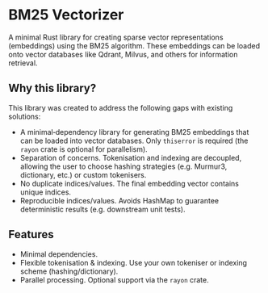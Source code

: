 # BM25 Vectorizer

A minimal Rust library for creating sparse vector representations (embeddings) using the BM25 algorithm. These embeddings can be loaded onto vector databases like Qdrant, Milvus, and others for information retrieval.

## Why this library? 

This library was created to address the following gaps with existing solutions: 

- A minimal‑dependency library for generating BM25 embeddings that can be loaded into vector databases.  Only `thiserror` is required (the `rayon` crate is optional for parallelism).
- Separation of concerns. Tokenisation and indexing are decoupled, allowing the user to choose hashing strategies (e.g. Murmur3, dictionary, etc.) or custom tokenisers.
- No duplicate indices/values. The final embedding vector contains unique indices.
- Reproducible indices/values. Avoids HashMap to guarantee deterministic results (e.g. downstream unit tests).
     

## Features 

- Minimal dependencies.
- Flexible tokenisation & indexing.  Use your own tokeniser or indexing scheme (hashing/dictionary).
- Parallel processing.  Optional support via the `rayon` crate.